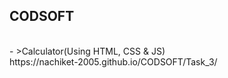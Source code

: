 ##  CODSOFT

<br>
 - >Calculator(Using HTML, CSS & JS)<br>https://nachiket-2005.github.io/CODSOFT/Task_3/
